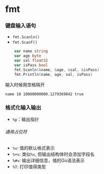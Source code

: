 # fmt
### 键盘输入语句
- `fmt.Scanln()`
- `fmt.Scanf()`
```go
    var name string
	var age byte
	var sal float32
	var isPass bool
	fmt.Scanln(&name, &age, &sal, &isPass)
	fmt.Println(name, age, sal, isPass)
```
输入时候用空格隔开
```shell
name 10 10000000000.1279369842 true
```

### 格式化输入输出

- `%p`：输出指针
###### 通用占位符
- `%v`: 值的默认格式表示
- `%+v`: 类似`%v`, 但输出结构体时会添加字段名
- `%#v`: 输出详细信息，值的Go语法表示
- `%T`: 打印值得类型

